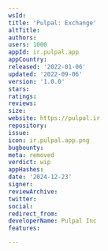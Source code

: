 ```yaml
---
wsId: 
title: 'Pulpal: Exchange'
altTitle: 
authors: 
users: 1000
appId: ir.pulpal.app
appCountry: 
released: '2022-01-06'
updated: '2022-09-06'
version: '1.0.0'
stars: 
ratings: 
reviews: 
size: 
website: https://pulpal.ir
repository: 
issue: 
icon: ir.pulpal.app.png
bugbounty: 
meta: removed
verdict: wip
appHashes: 
date: '2024-12-23'
signer: 
reviewArchive: 
twitter: 
social: 
redirect_from: 
developerName: Pulpal Inc
features: 

---
```


